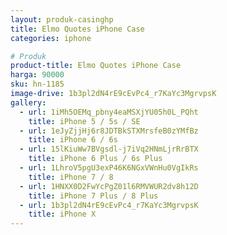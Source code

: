```yaml
---
layout: produk-casinghp
title: Elmo Quotes iPhone Case
categories: iphone

# Produk
product-title: Elmo Quotes iPhone Case
harga: 90000
sku: hn-1185
image-drive: 1b3pl2dN4rE9cEvPc4_r7KaYc3MgrvpsK
gallery:
  - url: 1iMh5OEMq_pbny4eaMSXjYU05h0L_PQht
    title: iPhone 5 / 5s / SE
  - url: 1eJyZjjHj6r8JDTBkSTXMrsfeB0zYMfBz
    title: iPhone 6 / 6s
  - url: 15lKiuWw7BVgsdl-j7iVq2HNmLjrRrBTX
    title: iPhone 6 Plus / 6s Plus
  - url: 1LhroV5pgU3exP46K6NGxVWnHu0VgIkRs
    title: iPhone 7 / 8
  - url: 1HNXX0D2FwYcPgZ01l6RMVWUR2dv8h12D
    title: iPhone 7 Plus / 8 Plus
  - url: 1b3pl2dN4rE9cEvPc4_r7KaYc3MgrvpsK
    title: iPhone X
---
```

